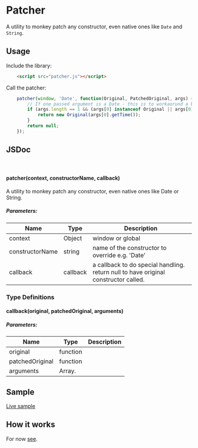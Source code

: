 # Patcher

A utility to monkey patch any constructor, even native ones like ```Date``` and ```String```.

## Usage

Include the library:

```html
    <script src="patcher.js"></script>
```

Call the patcher:

```js
    patcher(window, 'Date', function(Original, PatchedOriginal, args) {
        // If one passed argument is a Date - this is to workaorund a bug in IE11
        if (args.length == 1 && (args[0] instanceof Original || args[0] instanceof PatchedOriginal)) {
            return new Original(args[0].getTime());
        }
        return null;
    });
```

## JSDoc

<section>
<header></header>
<article>

#### <span class="type-signature"></span>patcher<span class="signature">(context, constructorName, callback)</span><span class="type-signature"></span>

<div class="description">A utility to monkey patch any constructor, even native ones like Date or String.</div>

##### Parameters:
<table class="params">
<thead>
<tr>
<th>Name</th>
<th>Type</th>
<th class="last">Description</th>
</tr>
</thead>
<tbody>
<tr>
<td class="name">context</td>
<td class="type"><span class="param-type">Object</span></td>
<td class="description last">window or global</td>
</tr>
<tr>
<td class="name">constructorName</td>
<td class="type"><span class="param-type">string</span></td>
<td class="description last">name of the constructor to override e.g. 'Date'</td>
</tr>
<tr>
<td class="name">callback</td>
<td class="type"><span class="param-type">callback</span></td>
<td class="description last">a callback to do special handling. return null to have original constructor called.</td>
</tr>
</tbody>
</table>

### Type Definitions

#### <span class="type-signature"></span>callback<span class="signature">(original, patchedOriginal, arguments)</span><span class="type-signature"></span>

##### Parameters:
<table class="params">
<thead>
<tr>
<th>Name</th>
<th>Type</th>
<th class="last">Description</th>
</tr>
</thead>
<tbody>
<tr>
<td class="name">original</td>
<td class="type"><span class="param-type">function</span></td>
<td class="description last"></td>
</tr>
<tr>
<td class="name">patchedOriginal</td>
<td class="type"><span class="param-type">function</span></td>
<td class="description last"></td>
</tr>
<tr>
<td class="name">arguments</td>
<td class="type"><span class="param-type">Array.<any></span></td>
<td class="description last"></td>
</tr>
</tbody>
</table>
</article>
</section>

## Sample

[Live sample](https://rawgit.com/sandipchitale/patcher/master/index.html)

## How it works

For now [see](patcher.js).
